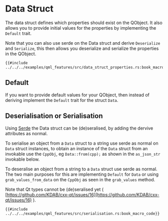<!--
SPDX-FileCopyrightText: 2021 Klarälvdalens Datakonsult AB, a KDAB Group company <info@kdab.com>
SPDX-FileContributor: Andrew Hayzen <andrew.hayzen@kdab.com>

SPDX-License-Identifier: MIT OR Apache-2.0
-->

# Data Struct

The data struct defines which properties should exist on the QObject. It also allows you to provide initial values for the properties by implementing the `Default` trait.

Note that you can also use serde on the Data struct and derive `Deserialize` and `Serialize`, this then allows you deserialize and serialize the properties in the QObject.

```rust,ignore,noplayground
{{#include ../../../examples/qml_features/src/data_struct_properties.rs:book_macro_code}}
```

## Default

If you want to provide default values for your QObject, then instead of deriving implement the `Default` trait for the struct `Data`.

## Deserialisation or Serialisation

Using [Serde](https://serde.rs/) the Data struct can be (de)seralised, by adding the dervive attributes as normal.

To serialise an object from a `Data` struct to a string use serde as normal on `Data` struct instances, to obtain an instance of the `Data` struct from an invokable use the `CppObj`, eg `Data::from(cpp);` as shown in the `as_json_str` invokable below.

To deseralise an object from a string to a `Data` struct use serde as normal. The two main purposes for this are implementing `Default` for `Data` or using `grab_values_from_data` on the `CppObj` as seen in the `grab_values` method.

Note that Qt types cannot be (de)seralised yet ( [https://github.com/KDAB/cxx-qt/issues/16](https://github.com/KDAB/cxx-qt/issues/16) ).

```rust,ignore,noplayground
{{#include ../../../examples/qml_features/src/serialisation.rs:book_macro_code}}
```
